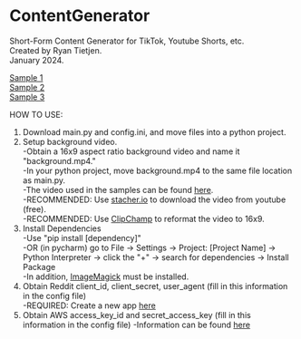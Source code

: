 # ContentGenerator
Short-Form Content Generator for TikTok, Youtube Shorts, etc.  
Created by Ryan Tietjen.  
January 2024.

[Sample 1](https://youtu.be/CfCJ2r-iS5U)  
[Sample 2](https://youtu.be/kbGNfAiELp0)  
[Sample 3](https://youtu.be/6RRYg48KFPU)  

HOW TO USE:

1. Download main.py and config.ini, and move files into a python project.  
2. Setup background video.  
   -Obtain a 16x9 aspect ratio background video and name it "background.mp4."  
   -In your python project, move background.mp4 to the same file location as main.py.  
   -The video used in the samples can be found [here](https://www.youtube.com/watch?v=952ILTHDgC4).  
   -RECOMMENDED: Use [stacher.io](https://stacher.io/) to download the video from youtube (free).  
   -RECOMMENDED: Use [ClipChamp](https://clipchamp.com/en/) to reformat the video to 16x9.  
3. Install Dependencies  
   -Use "pip install \[dependency\]"  
   -OR (in pycharm) go to File -> Settings -> Project: \[Project Name\] -> Python Interpreter -> click the "+" -> search for dependencies -> Install Package  
   -In addition, [ImageMagick](https://imagemagick.org/) must be installed.  
4. Obtain Reddit client_id, client_secret, user_agent (fill in this information in the config file)  
   -REQUIRED: Create a new app [here](https://www.reddit.com/prefs/apps)
5. Obtain AWS access_key_id and secret_access_key (fill in this information in the config file)
   -Information can be found [here](https://us-east-1.console.aws.amazon.com/iam/home?region=us-east-2#/home)
